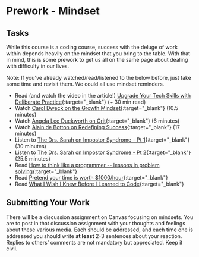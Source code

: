 # Prework - Mindset

## Tasks

While this course is a coding course, success with the deluge of work within depends heavily on the mindset that you bring to the table.
With that in mind, this is some prework to get us all on the same page about dealing with difficulty in our lives.

Note: If you've already watched/read/listened to the below before, just take some time and revisit them.
We could all use mindset reminders. 

- Read (and watch the video in the article!) [Upgrade Your Tech Skills with Deliberate Practice](https://medium.com/@hamre_erik/deliberate-practice-the-fastest-way-to-improve-your-skills-c98c32521dee){:target="_blank"}  (~ 30 min read)
- Watch [Carol Dweck on the Growth Mindset](https://www.ted.com/talks/carol_dweck_the_power_of_believing_that_you_can_improve?language=en){:target="_blank"}  (10.5 minutes)
- Watch [Angela Lee Duckworth on Grit](https://www.ted.com/talks/angela_lee_duckworth_grit_the_power_of_passion_and_perseverance#t-5024){:target="_blank"}  (6 minutes)
- Watch [Alain de Botton on Redefining Success](https://www.ted.com/talks/alain_de_botton_a_kinder_gentler_philosophy_of_success){:target="_blank"}  (17 minutes)
- Listen to [The Drs. Sarah on Impostor Syndrome - Pt 1](https://soundcloud.com/drssarahcare/self-care-with-drs-sarah-impostor-syndrome-part-i){:target="_blank"}  (30 minutes)
- Listen to [The Drs. Sarah on Impostor Syndrome - Pt 2](https://soundcloud.com/drssarahcare/self-care-with-drs-sarah-the-impostor-syndrome-part-ii){:target="_blank"}  (25.5 minutes)
- Read [How to think like a programmer -- lessons in problem solving](https://medium.freecodecamp.org/how-to-think-like-a-programmer-lessons-in-problem-solving-d1d8bf1de7d2){:target="_blank"} 
- Read [Pretend your time is worth $1000/hour](https://medium.com/swlh/pretend-your-time-is-worth-1-000-hour-and-youll-become-100x-more-productive-f04628bb3e6d){:target="_blank"} 
- Read [What I Wish I Knew Before I Learned to Code](https://medium.com/coding-in-simple-english/what-i-wish-i-knew-before-i-learned-to-code-8edcadbd2dcd){:target="_blank"} 

## Submitting Your Work

There will be a discussion assignment on Canvas focusing on mindsets.
You are to post in that discussion assignment with your thoughts and feelings about these various media.
Each should be addressed, and each time one is addressed you should write **at least** 2-3 sentences about your reaction.
Replies to others' comments are not mandatory but appreciated.
Keep it civil.
